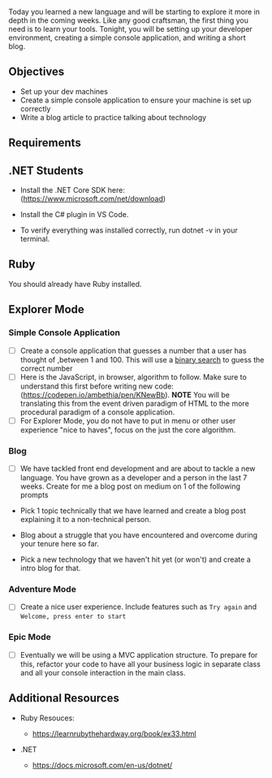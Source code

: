 Today you learned a new language and will be starting to explore it more in depth in the coming weeks. Like any good craftsman, the first thing you need is to learn your tools. Tonight, you will be setting up your developer environment, creating a simple console application, and writing a short blog.

## Objectives ##
* Set up your dev machines
* Create a simple console application to ensure your machine is set up correctly
* Write a blog article to practice talking about technology
## Requirements ##
## .NET Students ##
* Install the .NET Core SDK here: (https://www.microsoft.com/net/download)

* Install the C# plugin in VS Code.

* To verify everything was installed correctly, run dotnet -v in your terminal.

## Ruby ##
You should already have Ruby installed.

## Explorer Mode ##
### Simple Console Application ###
- [ ] Create a console application that guesses a number that a user has thought of ,between 1 and 100. This will use a [binary search](https://www.programmerinterview.com/index.php/puzzles/minimum-guesses-1-100/) to guess the correct number
- [ ] Here is the JavaScript, in browser, algorithm to follow. Make sure to understand this first before writing new code: (https://codepen.io/ambethia/pen/KNewBb).
**NOTE** You will be translating this from the event driven paradigm of HTML to the more procedural paradigm of a console application.
- [ ] For Explorer Mode, you do not have to put in menu or other user experience "nice to haves", focus on the just the core algorithm.
### Blog ###
- [ ] We have tackled front end development and are about to tackle a new language. You have    grown as a developer and a person in the last 7 weeks. Create for me a blog post on medium    on 1 of the following prompts
* Pick 1 topic technically that we have learned and create a blog post explaining it to a non-technical person.

* Blog about a struggle that you have encountered and overcome during your tenure here so far.

* Pick a new technology that we haven't hit yet (or won't) and create a intro blog for that.

### Adventure Mode ###
- [ ] Create a nice user experience. Include features such as
```Try again``` and ```Welcome, press enter to start```
### Epic Mode ###
- [ ] Eventually we will be using a MVC application structure. To prepare for this, refactor your code to have all your business logic in separate class and all your console interaction in the main class.
## Additional Resources ##
* Ruby Resouces:

    * https://learnrubythehardway.org/book/ex33.html
* .NET

    * https://docs.microsoft.com/en-us/dotnet/